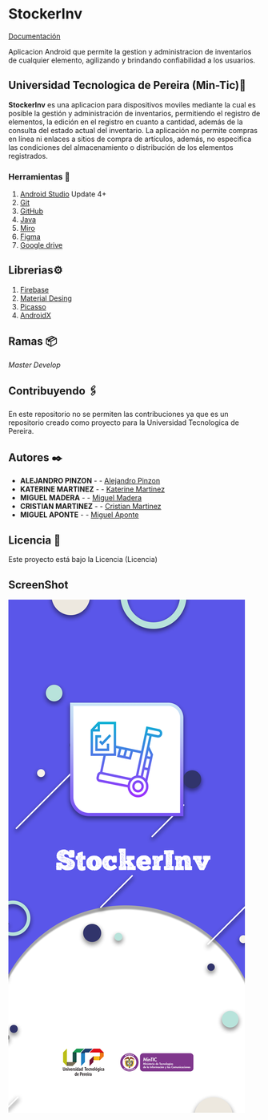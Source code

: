 # StockerInv

[Documentación](https://drive.google.com/drive/folders/1bNxTsvS7xJ6svfM673nqoipLfaj8PFk3?usp=sharing)

Aplicacion Android  que permite la gestion y administracion de inventarios de cualquier elemento, agilizando y brindando confiabilidad a los usuarios.

## Universidad Tecnologica de Pereira (Min-Tic)🚀

**StockerInv** es una aplicacion para dispositivos moviles  mediante la cual  es posible la gestión y administración de inventarios, permitiendo el registro de elementos, la edición  en el registro  en cuanto a cantidad, además de la consulta del estado actual del inventario. La aplicación no permite compras en línea ni enlaces a sitios de compra de artículos, además, no especifica las condiciones del almacenamiento o distribución de los elementos registrados.

### Herramientas 🔧

1. [Android Studio](https://developer.android.com/studio) Update 4+
2. [Git](https://git-scm.com/)
3. [GitHub](https://github.com/)
4. [Java](https://Java.com)
5. [Miro](https://miro.com/)
6. [Figma](https://www.figma.com/)
7. [Google drive](https://www.google.com/intl/es_co/drive/)

## Librerias⚙️

1. [Firebase](https://firebase.google.com/)
2. [Material Desing](https://material.io/design)
3. [Picasso](https://square.github.io/picasso/)
3. [AndroidX](https://developer.android.com/jetpack/androidx)
   

## Ramas 📦

_Master_
_Develop_

## Contribuyendo 🖇️

En este repositorio no se permiten las contribuciones ya que es un repositorio creado como proyecto para la Universidad Tecnologica de Pereira.

## Autores ✒️

* **ALEJANDRO PINZON** - - [Alejandro Pinzon ](https://github.com/AlejoPinzon)
* **KATERINE MARTINEZ** - - [Katerine Martinez](https://lp.kate@gmail.com)
* **MIGUEL MADERA** - - [Miguel Madera](https://github.com/miguelmadera1287)
* **CRISTIAN MARTINEZ** - - [Cristian Martinez](https://github.com/MartinezCristianD)
* **MIGUEL APONTE** - - [Miguel Aponte](https://github.com/Mpepe31)


## Licencia 📄

Este proyecto está bajo la Licencia (Licencia)

## ScreenShot


 ![MVVM](https://github.com/MartinezCristianD/ProyectoMinTicCicloCuatro/blob/main/app/src/main/res/drawable/splashscreenfinal.png )
